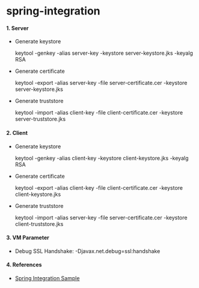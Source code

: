 # spring-integration


#### 1. Server

- Generate keystore

    keytool -genkey -alias server-key -keystore server-keystore.jks -keyalg RSA

- Generate certificate

    keytool -export -alias server-key -file server-certificate.cer -keystore server-keystore.jks

- Generate truststore

    keytool -import -alias client-key -file client-certificate.cer -keystore server-truststore.jks


#### 2. Client

- Generate keystore

    keytool -genkey -alias client-key -keystore client-keystore.jks -keyalg RSA

- Generate certificate

    keytool -export -alias client-key -file client-certificate.cer -keystore client-keystore.jks

- Generate truststore

    keytool -import -alias server-key -file server-certificate.cer -keystore client-truststore.jks

#### 3. VM Parameter

- Debug SSL Handshake: -Djavax.net.debug=ssl:handshake

#### 4. References

- [Spring Integration Sample](https://github.com/spring-projects/spring-integration-samples)
